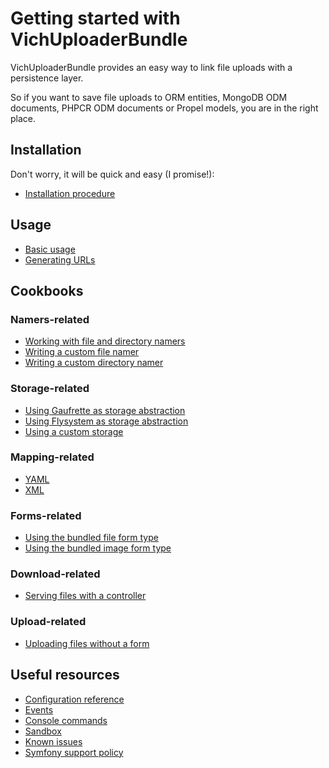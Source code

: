 Getting started with VichUploaderBundle
=======================================

VichUploaderBundle provides an easy way to link file uploads with a persistence
layer.

So if you want to save file uploads to ORM entities, MongoDB ODM documents,
PHPCR ODM documents or Propel models, you are in the right place.


## Installation

Don't worry, it will be quick and easy (I promise!):

  * [Installation procedure](installation.md)


## Usage

  * [Basic usage](usage.md)
  * [Generating URLs](generating_urls.md)


## Cookbooks

### Namers-related

  * [Working with file and directory namers](namers.md)
  * [Writing a custom file namer](file_namer/howto/create_a_custom_file_namer.md)
  * [Writing a custom directory namer](directory_namer/howto/create_a_custom_directory_namer.md)

### Storage-related

  * [Using Gaufrette as storage abstraction](storage/gaufrette.md)
  * [Using Flysystem as storage abstraction](storage/flysystem.md)
  * [Using a custom storage](storage/custom.md)

### Mapping-related

  * [YAML](mapping/yaml.md)
  * [XML](mapping/xml.md)

### Forms-related

  * [Using the bundled file form type](form/vich_file_type.md)
  * [Using the bundled image form type](form/vich_image_type.md)

### Download-related

  * [Serving files with a controller](downloads/serving_files_with_a_controller.md)

### Upload-related

  * [Uploading files without a form](uploads/uploading_files_without_a_form.md)

## Useful resources

  * [Configuration reference](configuration_reference.md)
  * [Events](events.md)
  * [Console commands](commands.md)
  * [Sandbox](https://github.com/K-Phoen/Vich-Uploader-Sandbox)
  * [Known issues](known_issues.md)
  * [Symfony support policy](symfony_support_policy.md)
